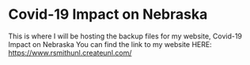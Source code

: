 # Covid-19 Impact on Nebraska
This is where I will be hosting the backup files for my website, Covid-19 Impact on Nebraska
You can find the link to my website
HERE: https://www.rsmithunl.createunl.com/

